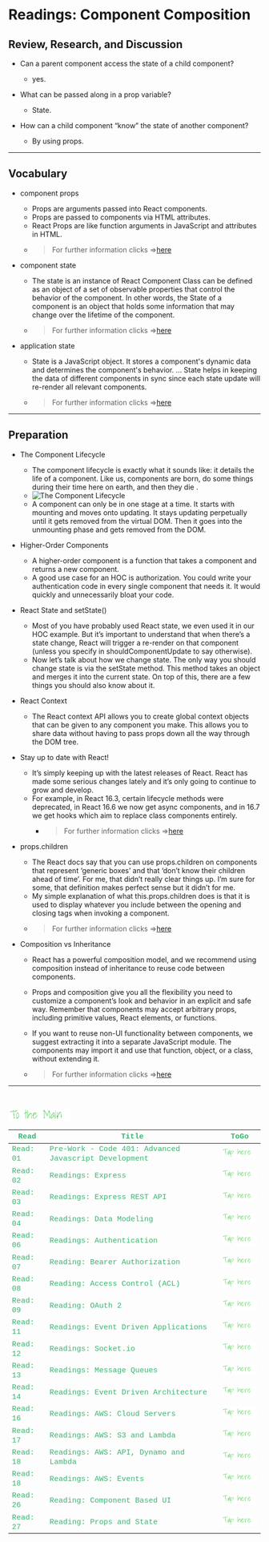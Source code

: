 # Readings: Component Composition

## Review, Research, and Discussion

- Can a parent component access the state of a child component?
  - yes.

- What can be passed along in a prop variable?
  - State.

- How can a child component “know” the state of another component?
  - By using props.


---

## Vocabulary

- component props
  - Props are arguments passed into React components.
  - Props are passed to components via HTML attributes.
  - React Props are like function arguments in JavaScript and attributes in HTML.
  - > For further information clicks =>[here](https://www.w3schools.com/react/react_props.asp)  

- component state
  - The state is an instance of React Component Class can be defined as an object of a set of observable properties that control the behavior of the component. In other words, the State of a component is an object that holds some information that may change over the lifetime of the component.
  - > For further information clicks =>[here](https://www.geeksforgeeks.org/reactjs-state-react/)

- application state
  - State is a JavaScript object. It stores a component's dynamic data and determines the component's behavior. ... State helps in keeping the data of different components in sync since each state update will re-render all relevant components.
  - > For further information clicks =>[here](https://www.unthinkable.co/blog/5-types-of-application-state-in-react-and-how-they-help-in-state-management/)


---

## Preparation

- The Component Lifecycle
  - The component lifecycle is exactly what it sounds like: it details the life of a component. Like us, components are born, do some things during their time here on earth, and then they die .
  - ![The Component Lifecycle](https://cdn-media-1.freecodecamp.org/images/1*U13Mlxz_ktcajaeJCyYkwg.png)
  - A component can only be in one stage at a time. It starts with mounting and moves onto updating. It stays updating perpetually until it gets removed from the virtual DOM. Then it goes into the unmounting phase and gets removed from the DOM.

- Higher-Order Components
  - A higher-order component is a function that takes a component and returns a new component.
  - A good use case for an HOC is authorization. You could write your authentication code in every single component that needs it. It would quickly and unnecessarily bloat your code.

- React State and setState()
  - Most of you have probably used React state, we even used it in our HOC example. But it’s important to understand that when there’s a state change, React will trigger a re-render on that component (unless you specify in shouldComponentUpdate to say otherwise).
  - Now let’s talk about how we change state. The only way you should change state is via the setState method. This method takes an object and merges it into the current state. On top of this, there are a few things you should also know about it.

- React Context
  - The React context API allows you to create global context objects that can be given to any component you make. This allows you to share data without having to pass props down all the way through the DOM tree.

- Stay up to date with React!
  - It’s simply keeping up with the latest releases of React. React has made some serious changes lately and it’s only going to continue to grow and develop.
  - For example, in React 16.3, certain lifecycle methods were deprecated, in React 16.6 we now get async components, and in 16.7 we get hooks which aim to replace class components entirely.
    - > For further information clicks =>[here](https://reactjs.org/docs/handling-events.html)

- props.children
  - The React docs say that you can use props.children on components that represent ‘generic boxes’ and that ‘don’t know their children ahead of time’. For me, that didn’t really clear things up. I’m sure for some, that definition makes perfect sense but it didn’t for me.
  - My simple explanation of what this.props.children does is that it is used to display whatever you include between the opening and closing tags when invoking a component.
  - > For further information clicks =>[here](https://codeburst.io/a-quick-intro-to-reacts-props-children-cb3d2fce4891)

- Composition vs Inheritance
  - React has a powerful composition model, and we recommend using composition instead of inheritance to reuse code between components.
  - Props and composition give you all the flexibility you need to customize a component’s look and behavior in an explicit and safe way. Remember that components may accept arbitrary props, including primitive values, React elements, or functions.
  - If you want to reuse non-UI functionality between components, we suggest extracting it into a separate JavaScript module. The components may import it and use that function, object, or a class, without extending it.

  - > For further information clicks =>[here](https://reactjs.org/docs/composition-vs-inheritance.html)



---
<br>

[<img src="assets/main.gif">](README)
<br>

| <span style="font-family:Courier New; font-size:15px;color:rgb(60, 179, 113)"> **Read** </span> |  <span style="font-family:Courier New; font-size:15px;color:rgb(60, 179, 113)"> **Title** </span>  |   <span style="font-family:Courier New; font-size:15px;color:rgb(60, 179, 113)"> **ToGo** </span>  |
| ----------- | ----------- | ----------- |
| <span style="font-family:Courier New; font-size:15px;color:rgb(60, 179, 113)"> Read: 01 </span>      | <span style="font-family:Courier New; font-size:15px;color:rgb(60, 179, 113)">Pre-Work - Code 401: Advanced Javascript Development</span>       |[<img src="assets/taphere.gif">](class-01)|
| <span style="font-family:Courier New; font-size:15px;color:rgb(60, 179, 113)"> Read: 02 </span>      | <span style="font-family:Courier New; font-size:15px;color:rgb(60, 179, 113)">Readings: Express</span>       |[<img src="assets/taphere.gif">](class-02)|
| <span style="font-family:Courier New; font-size:15px;color:rgb(60, 179, 113)"> Read: 03 </span>      | <span style="font-family:Courier New; font-size:15px;color:rgb(60, 179, 113)">Readings: Express REST API</span>       |[<img src="assets/taphere.gif">](class-03)|
| <span style="font-family:Courier New; font-size:15px;color:rgb(60, 179, 113)"> Read: 04 </span>      | <span style="font-family:Courier New; font-size:15px;color:rgb(60, 179, 113)">Readings: Data Modeling</span>       |[<img src="assets/taphere.gif">](class-04)|
| <span style="font-family:Courier New; font-size:15px;color:rgb(60, 179, 113)"> Read: 06 </span>      | <span style="font-family:Courier New; font-size:15px;color:rgb(60, 179, 113)">Readings: Authentication</span>       |[<img src="assets/taphere.gif">](class-06)|
| <span style="font-family:Courier New; font-size:15px;color:rgb(60, 179, 113)"> Read: 07 </span>      | <span style="font-family:Courier New; font-size:15px;color:rgb(60, 179, 113)">Reading: Bearer Authorization</span>       |[<img src="assets/taphere.gif">](class-07)|
| <span style="font-family:Courier New; font-size:15px;color:rgb(60, 179, 113)"> Read: 08 </span>      | <span style="font-family:Courier New; font-size:15px;color:rgb(60, 179, 113)">Reading: Access Control (ACL)</span>       |[<img src="assets/taphere.gif">](class-08)|
| <span style="font-family:Courier New; font-size:15px;color:rgb(60, 179, 113)"> Read: 09 </span>      | <span style="font-family:Courier New; font-size:15px;color:rgb(60, 179, 113)">Reading: OAuth 2</span>       |[<img src="assets/taphere.gif">](class-09)|
| <span style="font-family:Courier New; font-size:15px;color:rgb(60, 179, 113)"> Read: 11 </span>      | <span style="font-family:Courier New; font-size:15px;color:rgb(60, 179, 113)">Readings: Event Driven Applications</span>       |[<img src="assets/taphere.gif">](class-11)|
| <span style="font-family:Courier New; font-size:15px;color:rgb(60, 179, 113)"> Read: 12 </span>      | <span style="font-family:Courier New; font-size:15px;color:rgb(60, 179, 113)">Readings: Socket.io</span>       |[<img src="assets/taphere.gif">](class-12)|
| <span style="font-family:Courier New; font-size:15px;color:rgb(60, 179, 113)"> Read: 13 </span>      | <span style="font-family:Courier New; font-size:15px;color:rgb(60, 179, 113)">Readings: Message Queues</span>       |[<img src="assets/taphere.gif">](class-13)|
| <span style="font-family:Courier New; font-size:15px;color:rgb(60, 179, 113)"> Read: 14 </span>      | <span style="font-family:Courier New; font-size:15px;color:rgb(60, 179, 113)">Readings: Event Driven Architecture</span>       |[<img src="assets/taphere.gif">](class-14)|
| <span style="font-family:Courier New; font-size:15px;color:rgb(60, 179, 113)"> Read: 16 </span>      | <span style="font-family:Courier New; font-size:15px;color:rgb(60, 179, 113)">Readings: AWS: Cloud Servers</span>       |[<img src="assets/taphere.gif">](class-16)|
| <span style="font-family:Courier New; font-size:15px;color:rgb(60, 179, 113)"> Read: 17 </span>      | <span style="font-family:Courier New; font-size:15px;color:rgb(60, 179, 113)">Readings: AWS: S3 and Lambda</span>       |[<img src="assets/taphere.gif">](class-17)|
| <span style="font-family:Courier New; font-size:15px;color:rgb(60, 179, 113)"> Read: 18 </span>      | <span style="font-family:Courier New; font-size:15px;color:rgb(60, 179, 113)">Readings: AWS: API, Dynamo and Lambda</span>       |[<img src="assets/taphere.gif">](class-18)|
| <span style="font-family:Courier New; font-size:15px;color:rgb(60, 179, 113)"> Read: 18 </span>      | <span style="font-family:Courier New; font-size:15px;color:rgb(60, 179, 113)">Readings: AWS: Events</span>       |[<img src="assets/taphere.gif">](class-19)|
| <span style="font-family:Courier New; font-size:15px;color:rgb(60, 179, 113)"> Read: 26 </span>      | <span style="font-family:Courier New; font-size:15px;color:rgb(60, 179, 113)">Reading: Component Based UI</span>       |[<img src="assets/taphere.gif">](class-26)|
| <span style="font-family:Courier New; font-size:15px;color:rgb(60, 179, 113)"> Read: 27 </span>      | <span style="font-family:Courier New; font-size:15px;color:rgb(60, 179, 113)">Reading: Props and State</span>       |[<img src="assets/taphere.gif">](class-27)|
